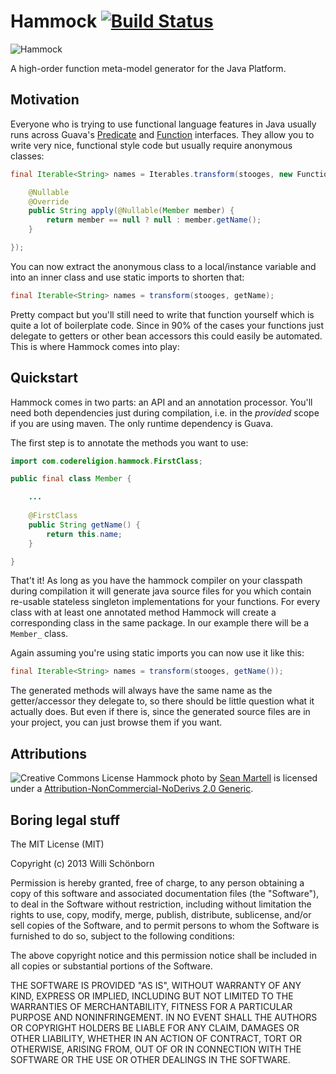 # Hammock [![Build Status](https://travis-ci.org/whiskeysierra/hammock.png?branch=master)](http://travis-ci.org/whiskeysierra/hammock)

![Hammock](http://farm1.staticflickr.com/89/255289520_04e0b04c7e_m_d.jpg)

A high-order function meta-model generator for the Java Platform. 

## Motivation
Everyone who is trying to use functional language features in Java usually runs 
across Guava's [Predicate](http://docs.guava-libraries.googlecode.com/git/javadoc/com/google/common/base/Predicate.html) 
and [Function](http://docs.guava-libraries.googlecode.com/git/javadoc/com/google/common/base/Function.html) interfaces.
They allow you to write very nice, functional style code but usually require
anonymous classes:

```java
final Iterable<String> names = Iterables.transform(stooges, new Function<Member, String>() {

    @Nullable
    @Override
    public String apply(@Nullable(Member member) {
        return member == null ? null : member.getName();
    }

});
```

You can now extract the anonymous class to a local/instance variable and into 
an inner class and use static imports to shorten that:

```java
final Iterable<String> names = transform(stooges, getName);
```

Pretty compact but you'll still need to write that function yourself which is
quite a lot of boilerplate code. Since in 90% of the cases your functions just
delegate to getters or other bean accessors this could easily be automated.
This is where Hammock comes into play:

## Quickstart

Hammock comes in two parts: an API and an annotation processor. You'll need both
dependencies just during compilation, i.e. in the *provided* scope if you are
using maven. The only runtime dependency is Guava.

The first step is to annotate the methods you want to use:
```java
import com.codereligion.hammock.FirstClass;

public final class Member {

    ...
    
    @FirstClass
    public String getName() {
        return this.name;
    }

}
```

That't it! As long as you have the hammock compiler on your classpath during
compilation it will generate java source files for you which contain re-usable
stateless singleton implementations for your functions. For every class with
at least one annotated method Hammock will create a corresponding class in the
same package. In our example there will be a `Member_` class.

Again assuming you're using static imports you can now use it like this:
```java
final Iterable<String> names = transform(stooges, getName());
```

The generated methods will always have the same name as the getter/accessor they
delegate to, so there should be little question what it actually does. But even
if there is, since the generated source files are in your project, you can just
browse them if you want.

## Attributions
![Creative Commons License](http://i.creativecommons.org/l/by-nc-nd/2.0/80x15.png)
Hammock photo by [Sean Martell](http://www.flickr.com/photos/mart3ll/) is licensed under a
[Attribution-NonCommercial-NoDerivs 2.0 Generic](http://creativecommons.org/licenses/by-nc-nd/2.0/).

## Boring legal stuff
The MIT License (MIT)

Copyright (c) 2013 Willi Schönborn

Permission is hereby granted, free of charge, to any person obtaining a copy of
this software and associated documentation files (the "Software"), to deal in
the Software without restriction, including without limitation the rights to
use, copy, modify, merge, publish, distribute, sublicense, and/or sell copies of
the Software, and to permit persons to whom the Software is furnished to do so,
subject to the following conditions:

The above copyright notice and this permission notice shall be included in all
copies or substantial portions of the Software.

THE SOFTWARE IS PROVIDED "AS IS", WITHOUT WARRANTY OF ANY KIND, EXPRESS OR
IMPLIED, INCLUDING BUT NOT LIMITED TO THE WARRANTIES OF MERCHANTABILITY, FITNESS
FOR A PARTICULAR PURPOSE AND NONINFRINGEMENT. IN NO EVENT SHALL THE AUTHORS OR
COPYRIGHT HOLDERS BE LIABLE FOR ANY CLAIM, DAMAGES OR OTHER LIABILITY, WHETHER
IN AN ACTION OF CONTRACT, TORT OR OTHERWISE, ARISING FROM, OUT OF OR IN
CONNECTION WITH THE SOFTWARE OR THE USE OR OTHER DEALINGS IN THE SOFTWARE.
